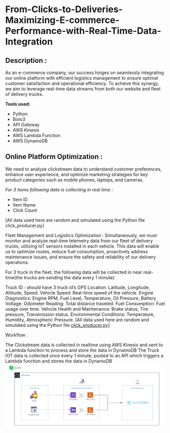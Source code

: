 # From-Clicks-to-Deliveries-Maximizing-E-commerce-Performance-with-Real-Time-Data-Integration
## Description :
As an e-commerce company, our success hinges on seamlessly integrating our online platform with efficient logistics management to ensure optimal customer satisfaction and operational efficiency. To achieve this synergy, we aim to leverage real-time data streams from both our website and fleet of delivery trucks.

**Tools used:**
- Python
- Boto3
- API Gateway
- AWS Kinesis
- AWS Lambda Function
- AWS DynamoDB
  
## Online Platform Optimization :
We need to analyze clickstream data to understand customer preferences, enhance user experience, and optimize marketing strategies for key product categories such as mobile phones, laptops, and cameras.

*For 3 items following data is collecting in real time :*

   - Item ID
   - Item Name
   - Click Count

[All data used here are random and simulated using the Python file click_producer.py]

Fleet Management and Logistics Optimization :
Simultaneously, we must monitor and analyze real-time telemetry data from our fleet of delivery trucks, utilizing IoT sensors installed in each vehicle. This data will enable us to optimize routes, reduce fuel consumption, proactively address maintenance issues, and ensure the safety and reliability of our delivery operations.

For 3 truck in the fleet, the following data will be collected in near real-time(the trucks are sending the data every 1 minute):

Truck ID : should have 3 truck id’s
GPS Location: Latitude, Longitude, Altitude, Speed.
Vehicle Speed: Real-time speed of the vehicle.
Engine Diagnostics: Engine RPM, Fuel Level, Temperature, Oil Pressure, Battery Voltage.
Odometer Reading: Total distance traveled.
Fuel Consumption: Fuel usage over time.
Vehicle Health and Maintenance: Brake status, Tire pressure, Transmission status.
Environmental Conditions: Temperature, Humidity, Atmospheric Pressure.
[All data used here are random and simulated using the Python file [click_producer.py]()]

Workflow :

The Clickstream data is collected in realtime using AWS Kinesis and sent to a Lambda function to process and store the data in DynamoDB
The Truck IOT data is collected once every 1 minute, posted to an API which triggers a Lambda function and stores the data in DynamoDB
![](image.gif)
